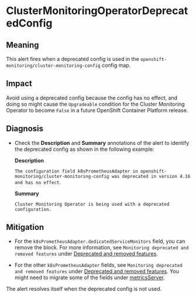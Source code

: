 # ClusterMonitoringOperatorDeprecatedConfig

## Meaning

This alert fires when a deprecated config is used in the
`openshift-monitoring/cluster-monitoring-config` config map.

## Impact

Avoid using a deprecated config because the config has no effect, and doing so
might cause the `Upgradeable` condition for the Cluster Monitoring Operator
to become `False` in a future OpenShift Container Platform release.

## Diagnosis

- Check the __Description__ and __Summary__ annotations of the alert to identify
the deprecated config as shown in the following example:

  __Description__

  `The configuration field k8sPrometheusAdapter in
  openshift-monitoring/cluster-monitoring-config was deprecated in version 4.16
  and has no effect`.

  __Summary__

  `Cluster Monitoring Operator is being used with a deprecated configuration.`

## Mitigation

* For the `k8sPrometheusAdapter.dedicatedServiceMonitors`
field, you can remove the block. For more information, see
`Monitoring deprecated and removed features` under
[Deprecated and removed features](https://docs.openshift.com/container-platform/4.16/release_notes/ocp-4-16-release-notes.html#ocp-4-16-deprecated-removed-features_release-notes).

* For the other `k8sPrometheusAdapter` fields, see `Monitoring deprecated and
removed features` under [Deprecated and removed features](https://docs.openshift.com/container-platform/4.16/release_notes/ocp-4-16-release-notes.html#ocp-4-16-deprecated-removed-features_release-notes).
You might need to migrate some of the fields under [metricsServer](https://docs.openshift.com/container-platform/latest/observability/monitoring/config-map-reference-for-the-cluster-monitoring-operator.html#metricsserverconfig).

The alert resolves itself when the deprecated config is not used.
